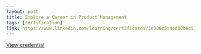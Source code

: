 ```yaml
---
layout: post
title: Explore a Career in Product Management
tags: [certification]
link: https://www.linkedin.com/learning/certificates/1e906c5a4ed00b6c57fe0e6f856f9a18fd9129d5167c32a001596ec3cb615c67
---
```


<a href="https://www.linkedin.com/learning/certificates/1e906c5a4ed00b6c57fe0e6f856f9a18fd9129d5167c32a001596ec3cb615c67" target="_blank">View credential</a>